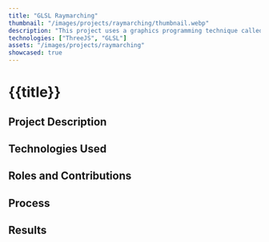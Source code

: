```yaml
---
title: "GLSL Raymarching"
thumbnail: "/images/projects/raymarching/thumbnail.webp"
description: "This project uses a graphics programming technique called sphere marching with custom-made distance functions."
technologies: ["ThreeJS", "GLSL"]
assets: "/images/projects/raymarching"
showcased: true
---
```


# {{title}}

## Project Description

## Technologies Used

<BlogTechnologies :tags="technologies"></BlogTechnologies>

## Roles and Contributions

## Process

## Results
